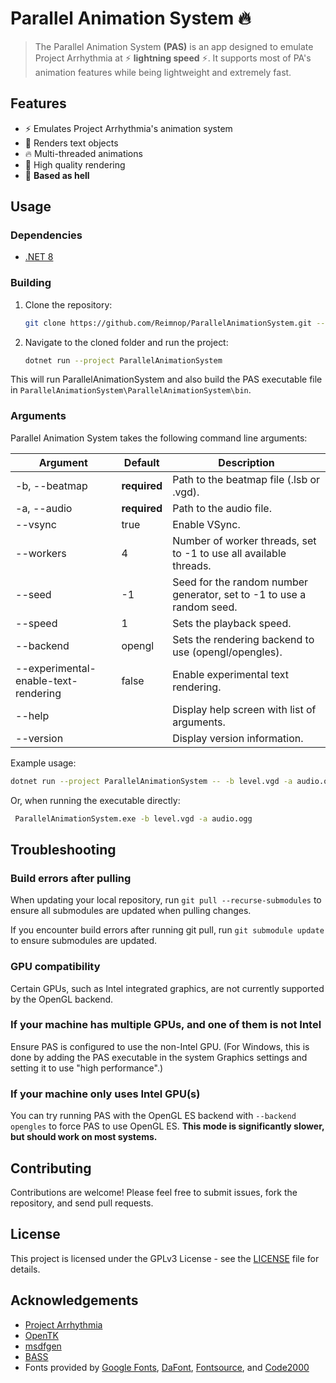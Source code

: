 # Parallel Animation System 🔥

> The Parallel Animation System **(PAS)** is an app designed to emulate Project Arrhythmia at
> ⚡ **lightning speed** ⚡. It supports most of PA's animation features while being lightweight
> and extremely fast.

## Features

- ⚡ Emulates Project Arrhythmia's animation system
- 💬 Renders text objects
- 🔥 Multi-threaded animations
- 💅 High quality rendering
- 🗿 **Based as hell**

## Usage

### Dependencies

- [.NET 8](https://dotnet.microsoft.com/download/dotnet/8.0)

### Building

1. Clone the repository:
    ```sh
    git clone https://github.com/Reimnop/ParallelAnimationSystem.git --recursive
    ```
   
2. Navigate to the cloned folder and run the project:
    ```sh
    dotnet run --project ParallelAnimationSystem
    ```

This will run ParallelAnimationSystem and also build the PAS executable file in `ParallelAnimationSystem\ParallelAnimationSystem\bin`.
    
### Arguments

Parallel Animation System takes the following command line arguments:

| Argument                             | Default      | Description                                                           |
|--------------------------------------|--------------|-----------------------------------------------------------------------|
| -b, --beatmap                        | **required** | Path to the beatmap file (.lsb or .vgd).                              |
| -a, --audio                          | **required** | Path to the audio file.                                               |
| --vsync                              | true         | Enable VSync.                                                         |
| --workers                            | 4            | Number of worker threads, set to -1 to use all available threads.     |
| --seed                               | -1           | Seed for the random number generator, set to -1 to use a random seed. |
| --speed                              | 1            | Sets the playback speed.                                              |
| --backend                            | opengl       | Sets the rendering backend to use (opengl/opengles).                  |
| --experimental-enable-text-rendering | false        | Enable experimental text rendering.                                   |
| --help                               |              | Display help screen with list of arguments.                           |
| --version                            |              | Display version information.                                          |

Example usage:
 ```sh
 dotnet run --project ParallelAnimationSystem -- -b level.vgd -a audio.ogg
 ```

Or, when running the executable directly:
```sh
 ParallelAnimationSystem.exe -b level.vgd -a audio.ogg
 ```

## Troubleshooting

### Build errors after pulling

When updating your local repository, run `git pull --recurse-submodules` to ensure all submodules are updated when pulling changes.

If you encounter build errors after running git pull, run `git submodule update` to ensure submodules are updated.

### GPU compatibility

Certain GPUs, such as Intel integrated graphics, are not currently supported by the OpenGL backend.

### If your machine has multiple GPUs, and one of them is not Intel

Ensure PAS is configured to use the non-Intel GPU.
(For Windows, this is done by adding the PAS executable in the system Graphics settings and setting it to use "high performance".)

### If your machine only uses Intel GPU(s)

You can try running PAS with the OpenGL ES backend with `--backend opengles` to force PAS to use OpenGL ES.
**This mode is significantly slower, but should work on most systems.**

## Contributing

Contributions are welcome! Please feel free to submit issues, fork the repository, and send pull requests.

## License

This project is licensed under the GPLv3 License - see the [LICENSE](LICENSE) file for details.

## Acknowledgements

- [Project Arrhythmia](https://store.steampowered.com/app/440310/Project_Arrhythmia/)
- [OpenTK](https://opentk.net/)
- [msdfgen](https://github.com/Chlumsky/msdfgen)
- [BASS](http://www.un4seen.com/)
- Fonts provided by [Google Fonts](https://fonts.google.com/), [DaFont](https://www.dafont.com/), [Fontsource](https://fontsource.org/), and [Code2000](https://www.code2001.com/code2000_page.htm)
